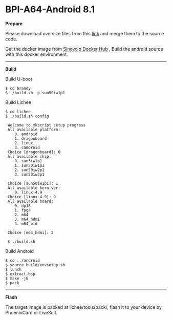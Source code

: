 # BPI-A64-Android 8.1

**Prepare**

Please download oversize files from this [link](https://pan.baidu.com/s/1PCvnVxngNy_D73SI4nZObQ) and merge them to the source code. 

Get the docker image from [Sinovoip Docker Hub](https://hub.docker.com/r/sinovoip/bpi-build-android-7/) , Build the android source with this docker environment.

----------

**Build**

Build U-boot

    $ cd brandy 
    $ ./build.sh -p sun50iw1p1

Build Lichee 

    $ cd lichee
    $ ./build.sh config

     Welcome to mkscript setup progress
     All available platform:
        0. android
        1. dragonboard
        2. linux
        3. camdroid
     Choice [dragonboard]: 0
     All available chip:
        0. sun3iw1p1
        1. sun50iw1p1
        2. sun50iw2p1
        3. sun50iw3p1
     ...
     Choice [sun50iw1p1]: 1
     All available kern_ver:
        0. linux-4.9
     Choice [linux-4.9]: 0
     All available board:
        0. dp18
        1. fpga
        2. m64
        3. m64_hdmi
        4. m64_old
     ...
     Choice [m64_hdmi]: 2
     
     $ ./build.sh

Build Android

    $ cd ../android
    $ source build/envsetup.sh
    $ lunch
    $ extract-bsp
    $ make -j8
    $ pack

----------
**Flash**

The target image is packed at lichee/tools/pack/, flash it to your device by PhoenixCard or LiveSuit.
